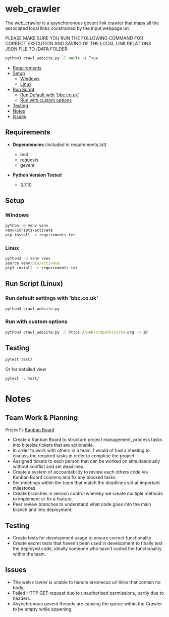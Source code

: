 # web_crawler
The web_crawler is a asynchoronous gevent link crawler that maps all the associated local links constrained by the input webpage url.

PLEASE MAKE SURE YOU RUN THE FOLLOWING COMMAND FOR CORRECT EXECUTION AND SAVING OF THE LOCAL LINK RELATIONS JSON FILE TO /DATA FOLDER:
```cmd
python3 crawl_website.py -l <url> -s True 
```

- [Requirements](#requirements)
- [Setup](#setup)
    -   [Windows](#windows)
    -   [Linux](#linux)
- [Run Script](#run-script-(linux))
    -   [Run Default with 'bbc.co.uk'](#run-default-settings-with-'bbc.co.uk')
    -   [Run with custom options](#run-with-custom-options)
- [Testing](#testing)
- [Notes](#notes)
- [Issues](#issues)
## Requirements
- **Dependencies** (included in requirements.txt)
    - bs4
    - requests
    - gevent
  
- **Python Version Tested**
  - 3.7.10

## Setup

### Windows
```cmd
python -m venv venv
venv\Scripts\activate
pip install -r requirements.txt
```

### Linux
```cmd
python3 -m venv venv
source venv/bin/activate
pip3 install -r requirements.txt
```
## Run Script (Linux)

### Run default settings with 'bbc.co.uk'
```cmd
python3 crawl_website.py
```
### Run with custom options
```cmd
python3 crawl_website.py -l https://webscrapethissite.org -n 10
```
## Testing
```cmd
pytest test/
```
Or for detailed view
```cmd
pytest -v test/
```
# Notes
## Team Work & Planning
Project's [Kanban Board](https://solstice-ceres-14f.notion.site/Web-Crawler-20699892940c46fa990d76079a0dd897)
-   Create a Kanban Board to structure project management, process tasks into bitesize tickets that are actionable.
-   In order to work with others in a team, I would of had a meeting to discuss the required tasks in order to complete the project.
-   Assigned tickets to each person that can be worked on simultaenously without conflict and set deadlines.
-   Create a system of accountability to review each others code via Kanban Board columns and fix any blocked tasks.
-   Set meetings within the team that match the deadlines set at important milestones.
-   Create branches in version control whereby we create multiple methods to implement or fix a feature.
-   Peer review branches to understand what code goes into the main branch and into deployment.

## Testing
- Create tests for development usage to ensure correct functionality
- Create secret tests that haven't been used in development to finally test the deployed code, ideally someone who hasn't coded the functionality within the team.

## Issues
- The web crawler is unable to handle erroneous url links that contain no body.
- Failed HTTP GET request due to unauthorised permissions, partly due to headers.
- Asynchronous gevent threads are causing the queue within the Crawler to be empty while spawning.
